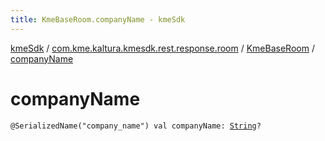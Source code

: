 ```yaml
---
title: KmeBaseRoom.companyName - kmeSdk
---
```


[kmeSdk](../../index.html) / [com.kme.kaltura.kmesdk.rest.response.room](../index.html) / [KmeBaseRoom](index.html) / [companyName](./company-name.html)

# companyName

`@SerializedName("company_name") val companyName: `[`String`](https://kotlinlang.org/api/latest/jvm/stdlib/kotlin/-string/index.html)`?`